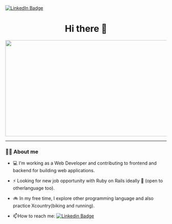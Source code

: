 <div id="header">
  <a href="https://www.linkedin.com/in/miji-dev">
    <img src="https://img.shields.io/badge/LinkedIn-blue?style=for-the-badge&logo=linkedin&logoColor=white" alt="LinkedIn Badge"/>
  </a>
  </div>
  <div align = "center">
  
# Hi there 👋

</div>



<div align="center">

<img src="https://media.giphy.com/media/v1.Y2lkPTc5MGI3NjExODljN2E5YzRiNDBkNTEyOGJiMGY4NWM1ZjRmMDU2Y2ZjYTQyZGVhNSZlcD12MV9pbnRlcm5hbF9naWZzX2dpZklkJmN0PWc/1afuwyOsr5E8X9CuRV/giphy.gif" width="600" height="300"/>
</div>

---

  
### :man_technologist: About me

- :computer: I’m working as a Web Developer and contributing to frontend and backend for building web applications.

- :zap: Looking for new job opportunity with Ruby on Rails ideally :gem: (open to otherlanguage too).

- :bike: In my free time, I explore other programming language and also practice Xcountry(biking and running).

- :mailbox:How to reach me: [![Linkedin Badge](https://img.shields.io/badge/-Mickael-blue?style=flat&logo=Linkedin&logoColor=white)]([your-linkedin-url](https://www.linkedin.com/in/miji-dev))




